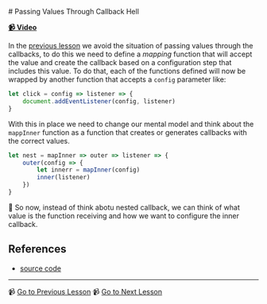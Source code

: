 # Passing Values Through Callback Hell 

**[📹 Video](https://egghead.io/lessons/egghead-passing-values-through-callback-hell)**


In the [previous lesson](7-solve-callback-hell-with-composition.md) we avoid the situation of passing values through the callbacks, to do this we need to define a *mapping* function that will accept the value and create the callback based on a configuration step that includes this value.
To do that, each of the functions defined will now be wrapped by another function that accepts a `config` parameter like:

```javascript
let click = config => listener => {
    document.addEventListener(config, listener)
}
```

With this in place we need to change our mental model and think about the `mappInner` function as a function that creates or generates callbacks with the correct values.

```javascript
let nest = mapInner => outer => listener => {
    outer(config => {
        let innerr = mapInner(config)
        inner(listener)
    })
}
```
🔑 So now, instead of think abotu nested callback, we can think of what value is the function receiving and how we want to configure the inner callback.

## References

- [source code](https://github.com/johnlindquist/crafting-functions/blob/callback-hell-with-values/src/index.js)

---

📹 [Go to Previous Lesson](https://egghead.io/lessons/egghead-solve-callback-hell-with-composition)
📹 [Go to Next Lesson](https://egghead.io/lessons/egghead-create-a-function-to-configure-settimeout)


